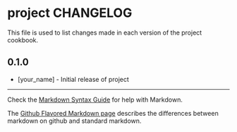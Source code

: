 # project CHANGELOG

This file is used to list changes made in each version of the project cookbook.

## 0.1.0
- [your_name] - Initial release of project

- - -
Check the [Markdown Syntax Guide](http://daringfireball.net/projects/markdown/syntax) for help with Markdown.

The [Github Flavored Markdown page](http://github.github.com/github-flavored-markdown/) describes the differences between markdown on github and standard markdown.
